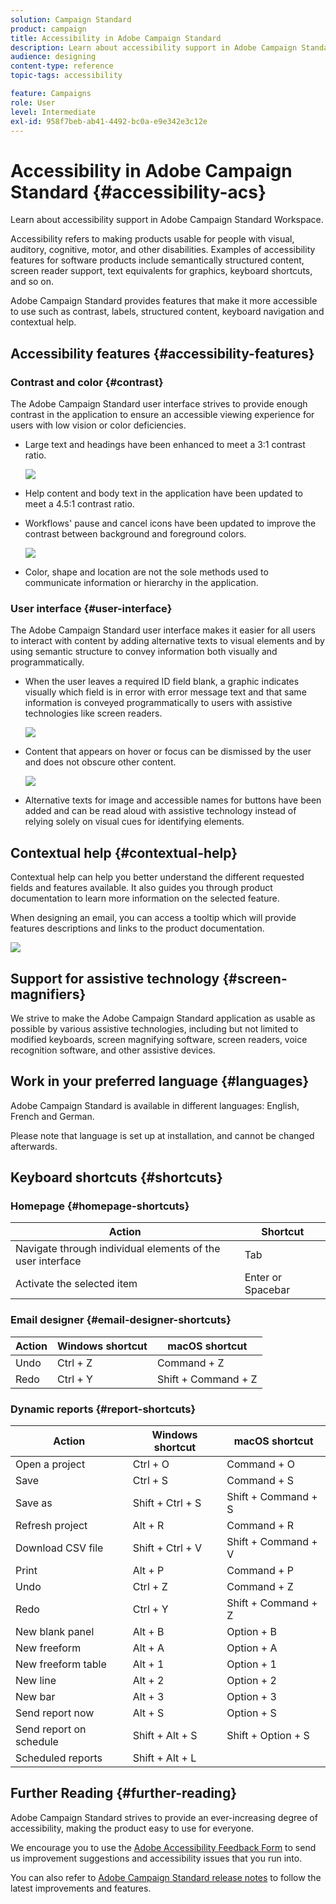 ```yaml
---
solution: Campaign Standard
product: campaign
title: Accessibility in Adobe Campaign Standard
description: Learn about accessibility support in Adobe Campaign Standard Workspace.
audience: designing
content-type: reference
topic-tags: accessibility

feature: Campaigns
role: User
level: Intermediate
exl-id: 958f7beb-ab41-4492-bc0a-e9e342e3c12e
---
```

# Accessibility in Adobe Campaign Standard {#accessibility-acs}

Learn about accessibility support in Adobe Campaign Standard Workspace.

Accessibility refers to making products usable for people with visual, auditory, cognitive, motor, and other disabilities. Examples of accessibility features for software products include semantically structured content, screen reader support, text equivalents for graphics, keyboard shortcuts, and so on.

Adobe Campaign Standard provides features that make it more accessible to use such as contrast, labels, structured content, keyboard navigation and contextual help.

## Accessibility features {#accessibility-features}

### Contrast and color {#contrast}

The Adobe Campaign Standard user interface strives to provide enough contrast in the application to ensure an accessible viewing experience for users with low vision or color deficiencies.

* Large text and headings have been enhanced to meet a 3:1 contrast ratio.

    ![](assets/accessibility_2.png)

* Help content and body text in the application have been updated to meet a 4.5:1 contrast ratio.

* Workflows' pause and cancel icons have been updated to improve the contrast between background and foreground colors.

    ![](assets/accessibility_1.png)

* Color, shape and location are not the sole methods used to communicate information or hierarchy in the application.

### User interface {#user-interface}

The Adobe Campaign Standard user interface makes it easier for all users to interact with content by adding alternative texts to visual elements and by using semantic structure to convey information both visually and programmatically.

* When the user leaves a required ID field blank, a graphic indicates visually which field is in error with error message text and that same information is conveyed programmatically to users with assistive technologies like screen readers.

    ![](assets/accessibility_3.png)

* Content that appears on hover or focus can be dismissed by the user and does not obscure other content.

    ![](assets/accessibility_4.png)

* Alternative texts for image and accessible names for buttons have been added and can be read aloud with assistive technology instead of relying solely on visual cues for identifying elements.

<!--
### Create responsive resize for multiple devices {#resize-devices}

When designing for multiple devices and platforms, it's important to create a seamless experience for screen sizes across mobile and desktop resolutions.

Adobe Campaign Standard allows you to design and test emails and push notifications on different devices such as: iPhone, Android devices, iPad, Android tablet and desktop.

![](assets/accessibility_6.png)
-->

## Contextual help {#contextual-help}

Contextual help can help you better understand the different requested fields and features available. It also guides you through product documentation to learn more information on the selected feature.

When designing an email, you can access a tooltip which will provide features descriptions and links to the product documentation.

![](assets/accessibility_7.png)

## Support for assistive technology {#screen-magnifiers}

We strive to make the Adobe Campaign Standard application as usable as possible by various assistive technologies, including but not limited to modified keyboards, screen magnifying software, screen readers, voice recognition software, and other assistive devices.

## Work in your preferred language {#languages}

Adobe Campaign Standard is available in different languages: English, French and German.

Please note that language is set up at installation, and cannot be changed afterwards.

## Keyboard shortcuts {#shortcuts}

### Homepage {#homepage-shortcuts}

|  Action | Shortcut |
| --- | --- |
| Navigate through individual elements of the user interface| Tab |
| Activate the selected item | Enter or Spacebar |

### Email designer {#email-designer-shortcuts}

|  Action | Windows shortcut | macOS shortcut |
| --- | --- | --- |
| Undo  | Ctrl + Z | Command + Z |
| Redo | Ctrl + Y  | Shift + Command + Z |

### Dynamic reports {#report-shortcuts}

|  Action | Windows shortcut | macOS shortcut |
| --- | --- | --- |
| Open a project | Ctrl + O | Command + O |
| Save | Ctrl + S  | Command + S |
| Save as | Shift + Ctrl + S | Shift + Command + S |
| Refresh project | Alt + R  | Command + R |
| Download CSV file | Shift + Ctrl + V | Shift + Command + V |
| Print | Alt + P | Command + P |
| Undo  | Ctrl + Z | Command + Z |
| Redo | Ctrl + Y  | Shift + Command + Z |
| New blank panel | Alt + B | Option + B |
| New freeform | Alt + A | Option + A |
| New freeform table | Alt + 1 | Option + 1 |
| New line | Alt + 2 | Option + 2 |
| New bar | Alt + 3 | Option + 3 |
| Send report now | Alt + S | Option + S |
| Send report on schedule | Shift + Alt + S | Shift + Option + S |
| Scheduled reports | Shift + Alt + L |<!-- Should be 'Shift + Option + L ' but does not work on Mac -->|

## Further Reading {#further-reading}

Adobe Campaign Standard strives to provide an ever-increasing degree of accessibility, making the product easy to use for everyone.

We encourage you to use the [Adobe Accessibility Feedback Form](https://www.adobe.com/accessibility/feedback.html) to send us improvement suggestions and accessibility issues that you run into.

You can also refer to [Adobe Campaign Standard release notes](https://experienceleague.adobe.com/docs/campaign-standard/using/release-notes/release-notes.html?lang=en#release-notes) to follow the latest improvements and features.
